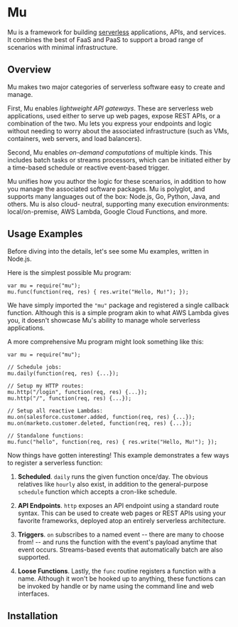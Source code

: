 # Mu

Mu is a framework for building [serverless](https://en.wikipedia.org/wiki/Serverless_computing) applications, APIs, and
services.  It combines the best of FaaS and PaaS to support a broad range of scenarios with minimal infrastructure.

## Overview

Mu makes two major categories of serverless software easy to create and manage.

First, Mu enables *lightweight API gateways*.  These are serverless web applications, used either to serve up web pages,
expose REST APIs, or a combination of the two.  Mu lets you express your endpoints and logic without needing to worry
about the associated infrastructure (such as VMs, containers, web servers, and load balancers).

Second, Mu enables *on-demand computations* of multiple kinds.  This includes batch tasks or streams processors, which
can be initiated either by a time-based schedule or reactive event-based trigger.

Mu unifies how you author the logic for these scenarios, in addition to how you manage the associated software packages.
Mu is polyglot, and supports many languages out of the box: Node.js, Go, Python, Java, and others.  Mu is also cloud-
neutral, supporting many execution environments: local/on-premise, AWS Lambda, Google Cloud Functions, and more.

## Usage Examples

Before diving into the details, let's see some Mu examples, written in Node.js.

Here is the simplest possible Mu program:

    var mu = require("mu");
    mu.func(function(req, res) { res.write("Hello, Mu!"); });

We have simply imported the `"mu"` package and registered a single callback function.  Although this is a simple program
akin to what AWS Lambda gives you, it doesn't showcase Mu's ability to manage whole serverless applications.

A more comprehensive Mu program might look something like this:

    var mu = require("mu");

    // Schedule jobs:
    mu.daily(function(req, res) {...});

    // Setup my HTTP routes:
    mu.http("/login", function(req, res) {...});
    mu.http("/", function(req, res) {...});

    // Setup all reactive Lambdas:
    mu.on(salesforce.customer.added, function(req, res) {...});
    mu.on(marketo.customer.deleted, function(req, res) {...});

    // Standalone functions:
    mu.func("hello", function(req, res) { res.write("Hello, Mu!"); });

Now things have gotten interesting!  This example demonstrates a few ways to register a serverless function:

1. **Scheduled**.  `daily` runs the given function once/day.  The obvious relatives like `hourly` also exist, in
   addition to the general-purpose `schedule` function which accepts a cron-like schedule.

2. **API Endpoints**.  `http` exposes an API endpoint using a standard route syntax.  This can be used to create web
   pages or REST APIs using your favorite frameworks, deployed atop an entirely serverless architecture.

3. **Triggers**.  `on` subscribes to a named event -- there are many to choose from! -- and runs the function with the
   event's payload anytime that event occurs.  Streams-based events that automatically batch are also supported.

4. **Loose Functions**.  Lastly, the `func` routine registers a function with a name.  Although it won't be hooked up to
   anything, these functions can be invoked by handle or by name using the command line and web interfaces.

## Installation

